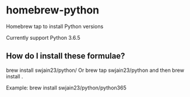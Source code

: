 # homebrew-python
Homebrew tap to install Python versions

Currently support Python 3.6.5

## How do I install these formulae?

brew install swjain23/python/<formula>
Or brew tap swjain23/python and then brew install <formula>.

Example:
  brew install swjain23/python/python365
